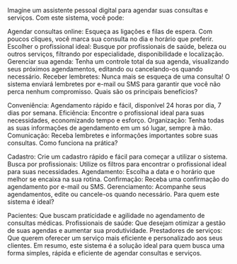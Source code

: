Imagine um assistente pessoal digital para agendar suas consultas e serviços. Com este sistema, você pode:

Agendar consultas online: Esqueça as ligações e filas de espera. Com poucos cliques, você marca sua consulta no dia e horário que preferir.
Escolher o profissional ideal: Busque por profissionais de saúde, beleza ou outros serviços, filtrando por especialidade, disponibilidade e localização.
Gerenciar sua agenda: Tenha um controle total da sua agenda, visualizando seus próximos agendamentos, editando ou cancelando-os quando necessário.
Receber lembretes: Nunca mais se esqueça de uma consulta! O sistema enviará lembretes por e-mail ou SMS para garantir que você não perca nenhum compromisso.
Quais são os principais benefícios?

Conveniência: Agendamento rápido e fácil, disponível 24 horas por dia, 7 dias por semana.
Eficiência: Encontre o profissional ideal para suas necessidades, economizando tempo e esforço.
Organização: Tenha todas as suas informações de agendamento em um só lugar, sempre à mão.
Comunicação: Receba lembretes e informações importantes sobre suas consultas.
Como funciona na prática?

Cadastro: Crie um cadastro rápido e fácil para começar a utilizar o sistema.
Busca por profissionais: Utilize os filtros para encontrar o profissional ideal para suas necessidades.
Agendamento: Escolha a data e o horário que melhor se encaixa na sua rotina.
Confirmação: Receba uma confirmação do agendamento por e-mail ou SMS.
Gerenciamento: Acompanhe seus agendamentos, edite ou cancele-os quando necessário.
Para quem este sistema é ideal?

Pacientes: Que buscam praticidade e agilidade no agendamento de consultas médicas.
Profissionais de saúde: Que desejam otimizar a gestão de suas agendas e aumentar sua produtividade.
Prestadores de serviços: Que querem oferecer um serviço mais eficiente e personalizado aos seus clientes.
Em resumo, este sistema é a solução ideal para quem busca uma forma simples, rápida e eficiente de agendar consultas e serviços.
